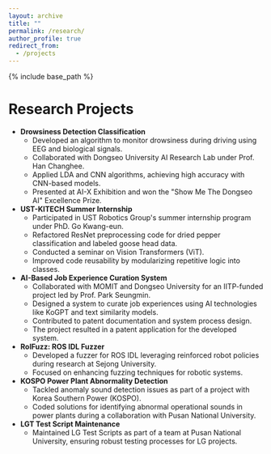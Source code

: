 ```yaml
---
layout: archive
title: ""
permalink: /research/
author_profile: true
redirect_from:
  - /projects
---
```


{% include base_path %}

Research Projects
======
<ul>
  <li><strong>Drowsiness Detection Classification</strong>  
    <ul>
      <li>Developed an algorithm to monitor drowsiness during driving using EEG and biological signals.</li>
      <li>Collaborated with Dongseo University AI Research Lab under Prof. Han Changhee.</li>
      <li>Applied LDA and CNN algorithms, achieving high accuracy with CNN-based models.</li>
      <li>Presented at AI-X Exhibition and won the "Show Me The Dongseo AI" Excellence Prize.</li>
    </ul>
  </li>

  <li><strong>UST-KITECH Summer Internship</strong>  
    <ul>
      <li>Participated in UST Robotics Group's summer internship program under PhD. Go Kwang-eun.</li>
      <li>Refactored ResNet preprocessing code for dried pepper classification and labeled goose head data.</li>
      <li>Conducted a seminar on Vision Transformers (ViT).</li>
      <li>Improved code reusability by modularizing repetitive logic into classes.</li>
    </ul>
  </li>

  <li><strong>AI-Based Job Experience Curation System</strong>  
    <ul>
      <li>Collaborated with MOMIT and Dongseo University for an IITP-funded project led by Prof. Park Seungmin.</li>
      <li>Designed a system to curate job experiences using AI technologies like KoGPT and text similarity models.</li>
      <li>Contributed to patent documentation and system process design.</li>
      <li>The project resulted in a patent application for the developed system.</li>
    </ul>
  </li>

  <li><strong>RoIFuzz: ROS IDL Fuzzer</strong>  
    <ul>
      <li>Developed a fuzzer for ROS IDL leveraging reinforced robot policies during research at Sejong University.</li>
      <li>Focused on enhancing fuzzing techniques for robotic systems.</li>
    </ul>
  </li>

  <li><strong>KOSPO Power Plant Abnormality Detection</strong>  
    <ul>
      <li>Tackled anomaly sound detection issues as part of a project with Korea Southern Power (KOSPO).</li>
      <li>Coded solutions for identifying abnormal operational sounds in power plants during a collaboration with Pusan National University.</li>
    </ul>
  </li>

  <li><strong>LGT Test Script Maintenance</strong>  
    <ul>
      <li>Maintained LG Test Scripts as part of a team at Pusan National University, ensuring robust testing processes for LG projects.</li>
    </ul>
  </li>
</ul>
